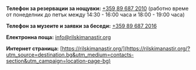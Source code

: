 **Телефон за резервации за нощувки:**
[+359 89 687 2010](tel:+359896872010) (работно време от понеделник до петък между 14:30 - 16:00 часа и 18:00 - 19:00 часа)

**Телефон за музеите и заявки за беседи:**
[+359 89 687 2016](tel:+359896872016)

**Електронна поща:**
[info@rilskimanastir.org](mailto:info@rilskimanastir.org)

**Интернет страница:**
[https://rilskimanastir.org/](https://rilskimanastir.org/?utm_source=destination.bg&utm_medium=contacts-section&utm_campaign=location-page-bg)

